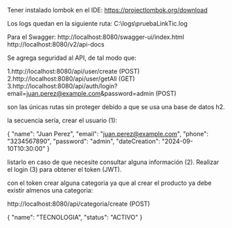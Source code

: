Tener instalado lombok en el IDE: 
https://projectlombok.org/download

Los logs quedan en la siguiente ruta: C:\logs\pruebaLinkTic.log

Para el Swagger: 
http://localhost:8080/swagger-ui/index.html
http://localhost:8080/v2/api-docs

Se agrega seguridad al API, de tal modo que:

1.http://localhost:8080/api/user/create    (POST)
2.http://localhost:8080/api/user/getAll    (GET)
3.http://localhost:8080/api/auth/login?email=juan.perez@example.com&password=admin     (POST)

son las únicas rutas sin proteger debido a que se usa una base de datos h2.

la secuencia sería, crear el usuario (1):

{
  "name": "Juan Perez",
  "email": "juan.perez@example.com",
  "phone": "3234567890",
  "password": "admin",
  "dateCreation": "2024-09-10T10:30:00"
}

listarlo en caso de que necesite consultar alguna información (2).
Realizar el login (3) para obtener el token (JWT).

con el token crear alguna categoria ya que al crear el producto ya debe existir almenos una categoria:

http://localhost:8080/api/categoria/create  (POST)

{
  "name": "TECNOLOGIA",
  "status": "ACTIVO"
}
